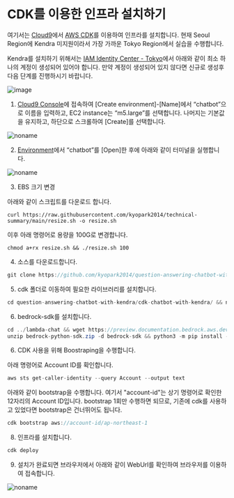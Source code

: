 # CDK를 이용한 인프라 설치하기

여기서는 [Cloud9](https://aws.amazon.com/ko/cloud9/)에서 [AWS CDK](https://aws.amazon.com/ko/cdk/)를 이용하여 인프라를 설치합니다. 현재 Seoul Region에 Kendra 미지원이라서 가장 가까운 Tokyo Region에서 실습을 수행합니다.

Kendra를 설치하기 위해서는 [IAM Identity Center - Tokyo](https://ap-northeast-1.console.aws.amazon.com/singlesignon/home?region=ap-northeast-1#!/instances/users)에서 아래와 같이 최소 하나의 계정이 생성되어 있어야 합니다. 만약 계정이 생성되어 있지 않다면 신규로 생성후 다음 단계를 진행하시기 바랍니다.

![image](https://github.com/kyopark2014/question-answering-chatbot-with-kendra/assets/52392004/8d96153c-98b7-4522-bc31-254d246bc488)


1) [Cloud9 Console](https://ap-northeast-1.console.aws.amazon.com/cloud9control/home?region=ap-northeast-1#/create)에 접속하여 [Create environment]-[Name]에서 “chatbot”으로 이름을 입력하고, EC2 instance는 “m5.large”를 선택합니다. 나머지는 기본값을 유지하고, 하단으로 스크롤하여 [Create]를 선택합니다.

![noname](https://github.com/kyopark2014/chatbot-based-on-Falcon-FM/assets/52392004/7c20d80c-52fc-4d18-b673-bd85e2660850)

2) [Environment](https://ap-northeast-2.console.aws.amazon.com/cloud9control/home?region=ap-northeast-2#/)에서 “chatbot”를 [Open]한 후에 아래와 같이 터미널을 실행합니다.

![noname](https://github.com/kyopark2014/chatbot-based-on-Falcon-FM/assets/52392004/b7d0c3c0-3e94-4126-b28d-d269d2635239)

3) EBS 크기 변경

아래와 같이 스크립트를 다운로드 합니다. 

```text
curl https://raw.githubusercontent.com/kyopark2014/technical-summary/main/resize.sh -o resize.sh
```

이후 아래 명령어로 용량을 100G로 변경합니다.
```text
chmod a+rx resize.sh && ./resize.sh 100
```


4) 소스를 다운로드합니다.

```java
git clone https://github.com/kyopark2014/question-answering-chatbot-with-kendra
```

5) cdk 폴더로 이동하여 필요한 라이브러리를 설치합니다.

```java
cd question-answering-chatbot-with-kendra/cdk-chatbot-with-kendra/ && npm install
```

6) bedrock-sdk를 설치합니다.

```java
cd ../lambda-chat && wget https://preview.documentation.bedrock.aws.dev/Documentation/SDK/bedrock-python-sdk.zip
unzip bedrock-python-sdk.zip -d bedrock-sdk && python3 -m pip install -U ./bedrock-sdk/boto3-1.26.162-py3-none-any.whl -t . && python3 -m pip install -U ./bedrock-sdk/awscli-1.27.162-py3-none-any.whl -t . && cd ../cdk-chatbot-with-kendra/
```

6) CDK 사용을 위해 Boostraping을 수행합니다.

아래 명령어로 Account ID를 확인합니다.

```java
aws sts get-caller-identity --query Account --output text
```

아래와 같이 bootstrap을 수행합니다. 여기서 "account-id"는 상기 명령어로 확인한 12자리의 Account ID입니다. bootstrap 1회만 수행하면 되므로, 기존에 cdk를 사용하고 있었다면 bootstrap은 건너뛰어도 됩니다.

```java
cdk bootstrap aws://account-id/ap-northeast-1
```

8) 인프라를 설치합니다.

```java
cdk deploy
```
9) 설치가 완료되면 브라우저에서 아래와 같이 WebUrl를 확인하여 브라우저를 이용하여 접속합니다.

![noname](https://github.com/kyopark2014/chatbot-based-on-bedrock-anthropic/assets/52392004/369b175f-9bd5-4e34-ad0e-e9f2a50e90fb)
